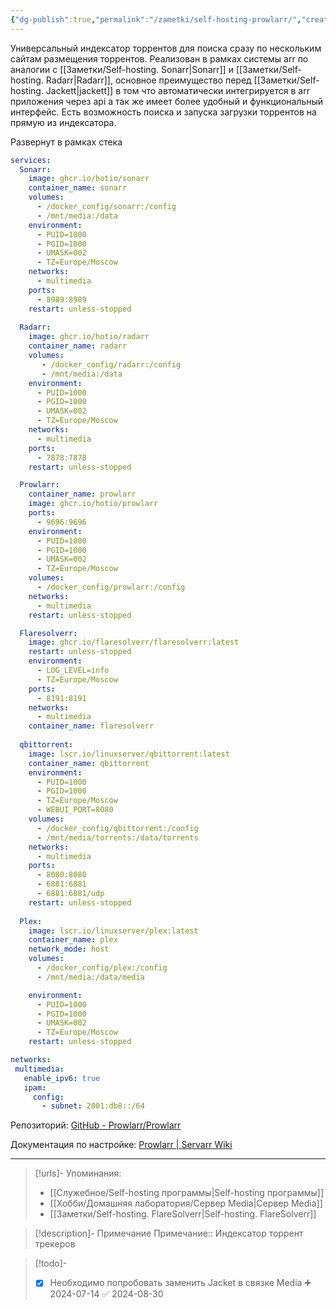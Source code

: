 ```yaml
---
{"dg-publish":true,"permalink":"/zametki/self-hosting-prowlarr/","created":"2024-07-13 23:56","updated":"2025-06-10T02:09:36+03:00"}
---
```


Универсальный индексатор торрентов для поиска сразу по нескольким сайтам размещения торрентов. Реализован в рамках системы arr по аналогии с [[Заметки/Self-hosting. Sonarr\|Sonarr]] и [[Заметки/Self-hosting. Radarr\|Radarr]], основное преимущество перед [[Заметки/Self-hosting. Jackett\|jackett]] в том что автоматически интегрируется в arr приложения через api а так же имеет более удобный и функциональный интерфейс. Есть возможность поиска и запуска загрузки торрентов на прямую из индексатора.

Развернут в рамках стека 

<div class="transclusion internal-embed is-loaded"><div class="markdown-embed">





```yaml
services:
  Sonarr:
    image: ghcr.io/hotio/sonarr
    container_name: sonarr
    volumes:
      - /docker_config/sonarr:/config
      - /mnt/media:/data
    environment:
      - PUID=1000
      - PGID=1000
      - UMASK=002
      - TZ=Europe/Moscow
    networks:
      - multimedia
    ports:
      - 8989:8989
    restart: unless-stopped
    
  Radarr:
    image: ghcr.io/hotio/radarr
    container_name: radarr
    volumes:
       - /docker_config/radarr:/config
       - /mnt/media:/data
    environment:
      - PUID=1000
      - PGID=1000
      - UMASK=002
      - TZ=Europe/Moscow
    networks:
      - multimedia
    ports:
      - 7878:7878
    restart: unless-stopped

  Prowlarr:
    container_name: prowlarr
    image: ghcr.io/hotio/prowlarr
    ports:
      - 9696:9696
    environment:
      - PUID=1000
      - PGID=1000
      - UMASK=002
      - TZ=Europe/Moscow
    volumes:
      - /docker_config/prowlarr:/config
    networks:
      - multimedia
    restart: unless-stopped

  Flaresolverr:
    image: ghcr.io/flaresolverr/flaresolverr:latest
    restart: unless-stopped
    environment:
      - LOG_LEVEL=info
      - TZ=Europe/Moscow
    ports:
      - 8191:8191
    networks:
      - multimedia
    container_name: flaresolverr
    
  qbittorrent:
    image: lscr.io/linuxserver/qbittorrent:latest
    container_name: qbittorrent
    environment:
      - PUID=1000
      - PGID=1000
      - TZ=Europe/Moscow
      - WEBUI_PORT=8080
    volumes:
      - /docker_config/qbittorrent:/config
      - /mnt/media/torrents:/data/torrents
    networks:
      - multimedia
    ports:
      - 8080:8080
      - 6881:6881
      - 6881:6881/udp
    restart: unless-stopped
      
  Plex:
    image: lscr.io/linuxserver/plex:latest
    container_name: plex
    network_mode: host
    volumes:
      - /docker_config/plex:/config
      - /mnt/media:/data/media

    environment:
      - PUID=1000
      - PGID=1000
      - UMASK=002
      - TZ=Europe/Moscow
    restart: unless-stopped

networks:
 multimedia:
   enable_ipv6: true
   ipam:
     config:
       - subnet: 2001:db8::/64
```


</div></div>


Репозиторий: [GitHub - Prowlarr/Prowlarr](https://github.com/Prowlarr/Prowlarr)

Документация по настройке: [Prowlarr | Servarr Wiki](https://wiki.servarr.com/prowlarr)

---
> [!urls]- Упоминания:
> - [[Служебное/Self-hosting программы\|Self-hosting программы]]
> - [[Хобби/Домашняя лаборатория/Сервер Media\|Сервер Media]]
> - [[Заметки/Self-hosting. FlareSolverr\|Self-hosting. FlareSolverr]]

> [!description]- Примечание
> Примечание:: Индексатор торрент трекеров

> [!todo]-
> - [x] Необходимо попробовать заменить Jacket в связке Media ➕ 2024-07-14 ✅ 2024-08-30